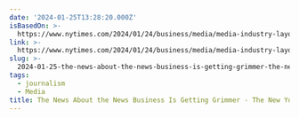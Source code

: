 ```yaml
---
date: '2024-01-25T13:28:20.000Z'
isBasedOn: >-
  https://www.nytimes.com/2024/01/24/business/media/media-industry-layoffs-decline.html
link: >-
  https://www.nytimes.com/2024/01/24/business/media/media-industry-layoffs-decline.html
slug: >-
  2024-01-25-the-news-about-the-news-business-is-getting-grimmer-the-new-york-times
tags:
  - journalism
  - Media
title: The News About the News Business Is Getting Grimmer - The New York Times
---
```


